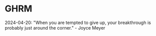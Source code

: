 # GHRM

2024-04-20: "When you are tempted to give up, your breakthrough is probably just around the corner." - Joyce Meyer